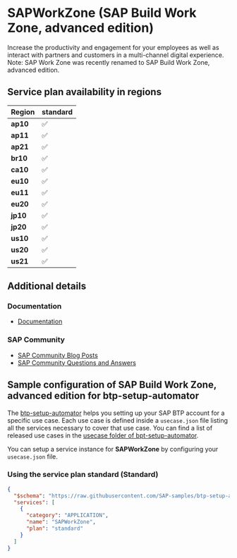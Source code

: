 # SAPWorkZone (SAP Build Work Zone, advanced edition)

Increase the productivity and engagement for your employees as well as interact with partners and customers in a multi-channel digital experience. Note: SAP Work Zone was recently renamed to SAP Build Work Zone, advanced edition.

## Service plan availability in regions

| Region | standard |
|--------|----------|
|  **ap10** | ✅ |
|  **ap11** | ✅ |
|  **ap21** | ✅ |
|  **br10** | ✅ |
|  **ca10** | ✅ |
|  **eu10** | ✅ |
|  **eu11** | ✅ |
|  **eu20** | ✅ |
|  **jp10** | ✅ |
|  **jp20** | ✅ |
|  **us10** | ✅ |
|  **us20** | ✅ |
|  **us21** | ✅ |

## Additional details
### Documentation

- [Documentation](https://help.sap.com/docs/WZ)

### SAP Community

- [SAP Community Blog Posts](https://community.sap.com/search/?ct=blog&q=SAP%20Build%20Work%20Zone%2C%20advanced%20edition)
- [SAP Community Questions and Answers](https://community.sap.com/search/?ct=qa&q=SAP%20Build%20Work%20Zone%2C%20advanced%20edition)

## Sample configuration of **SAP Build Work Zone, advanced edition** for btp-setup-automator

The [btp-setup-automator](https://github.com/SAP-samples/btp-setup-automator) helps you setting up your SAP BTP account for a specific use case. Each use case is defined inside a `usecase.json` file listing all the services necessary to cover that use case. You can find a list of released use cases in the [usecase folder of bpt-setup-automator](https://github.com/SAP-samples/btp-setup-automator/tree/main/usecases).

You can setup a service instance for **SAPWorkZone** by configuring your `usecase.json` file.

### Using the service plan **standard** (Standard)

```json
{
  "$schema": "https://raw.githubusercontent.com/SAP-samples/btp-setup-automator/main/libs/btpsa-usecase.json",
  "services": [
    {
      "category": "APPLICATION",
      "name": "SAPWorkZone",
      "plan": "standard"
    }
  ]
}
```
